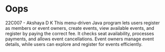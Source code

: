 # Oops
22C007 - Akshaya D K
 This menu-driven Java program lets users register as members or event owners, create events, view available events, and register by paying the correct fee. It checks seat availability, processes payments, and allows event cancellations. Event owners manage event details, while users can explore and register for events efficiently.
